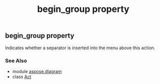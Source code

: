 ﻿---
title: begin_group property
second_title: Aspose.Diagram for Python via .NET API References
description: 
type: docs
weight: 50
url: /python-net/aspose.diagram/act/begin_group/
is_root: false
---

## begin_group property


Indicates whether a separator is inserted into the menu above this action.

### See Also
* module [aspose.diagram](../../)
* class [Act](/diagram/python-net/aspose.diagram/act)
